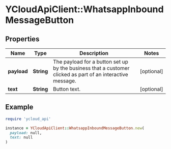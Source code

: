 # YCloudApiClient::WhatsappInboundMessageButton

## Properties

| Name | Type | Description | Notes |
| ---- | ---- | ----------- | ----- |
| **payload** | **String** | The payload for a button set up by the business that a customer clicked as part of an interactive message. | [optional] |
| **text** | **String** | Button text. | [optional] |

## Example

```ruby
require 'ycloud_api'

instance = YCloudApiClient::WhatsappInboundMessageButton.new(
  payload: null,
  text: null
)
```

